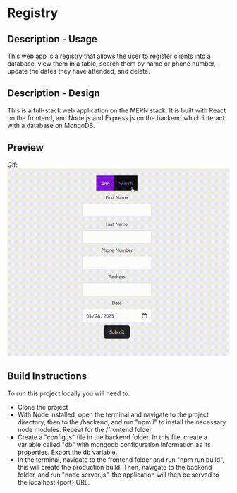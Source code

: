 # Registry

## Description - Usage
This web app is a registry that allows the user to register clients into a database, view them in a table, search them by name or phone number, update the dates they have attended, and delete.

## Description - Design
This is a full-stack web application on the MERN stack. It is built with React on the frontend, and Node.js and Express.js on the backend which interact with a database on MongoDB.

## Preview
Gif:
![app gif](https://github.com/KevinInfante/registry/blob/main/registry_gif.gif)

## Build Instructions
To run this project locally you will need to:
- Clone the project
- With Node installed, open the terminal and navigate to the project directory, then to the /backend, and run "npm i" to install the necessary node modules. Repeat for the /frontend folder.
- Create a "config.js" file in the backend folder. In this file, create a variable called "db" with mongodb configuration information as its properties. Export the db variable.
- In the terminal, navigate to the frontend folder and run "npm run build", this will create the production build. Then, navigate to the backend folder, and run "node server.js", the application will then be served to the localhost:{port} URL.
